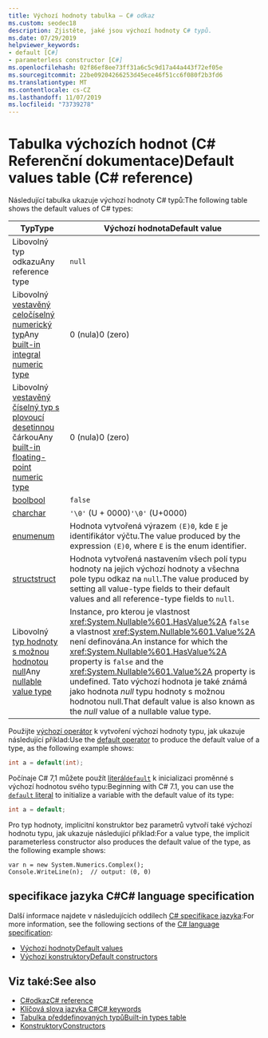 ```yaml
---
title: Výchozí hodnoty tabulka – C# odkaz
ms.custom: seodec18
description: Zjistěte, jaké jsou výchozí hodnoty C# typů.
ms.date: 07/29/2019
helpviewer_keywords:
- default [C#]
- parameterless constructor [C#]
ms.openlocfilehash: 02f86ef8ee73ff31a6c5c9d17a44a443f72ef05e
ms.sourcegitcommit: 22be09204266253d45ece46f51cc6f080f2b3fd6
ms.translationtype: MT
ms.contentlocale: cs-CZ
ms.lasthandoff: 11/07/2019
ms.locfileid: "73739278"
---
```

# <a name="default-values-table-c-reference"></a><span data-ttu-id="53180-103">Tabulka výchozích hodnot (C# Referenční dokumentace)</span><span class="sxs-lookup"><span data-stu-id="53180-103">Default values table (C# reference)</span></span>

<span data-ttu-id="53180-104">Následující tabulka ukazuje výchozí hodnoty C# typů:</span><span class="sxs-lookup"><span data-stu-id="53180-104">The following table shows the default values of C# types:</span></span>

|<span data-ttu-id="53180-105">Typ</span><span class="sxs-lookup"><span data-stu-id="53180-105">Type</span></span>|<span data-ttu-id="53180-106">Výchozí hodnota</span><span class="sxs-lookup"><span data-stu-id="53180-106">Default value</span></span>|
|---------|------------------|
|<span data-ttu-id="53180-107">Libovolný typ odkazu</span><span class="sxs-lookup"><span data-stu-id="53180-107">Any reference type</span></span>|`null`|
|<span data-ttu-id="53180-108">Libovolný [vestavěný celočíselný numerický typ](../builtin-types/integral-numeric-types.md)</span><span class="sxs-lookup"><span data-stu-id="53180-108">Any [built-in integral numeric type](../builtin-types/integral-numeric-types.md)</span></span>|<span data-ttu-id="53180-109">0 (nula)</span><span class="sxs-lookup"><span data-stu-id="53180-109">0 (zero)</span></span>|
|<span data-ttu-id="53180-110">Libovolný [vestavěný číselný typ s plovoucí desetinnou](../builtin-types/floating-point-numeric-types.md) čárkou</span><span class="sxs-lookup"><span data-stu-id="53180-110">Any [built-in floating-point numeric type](../builtin-types/floating-point-numeric-types.md)</span></span>|<span data-ttu-id="53180-111">0 (nula)</span><span class="sxs-lookup"><span data-stu-id="53180-111">0 (zero)</span></span>|
|[<span data-ttu-id="53180-112">bool</span><span class="sxs-lookup"><span data-stu-id="53180-112">bool</span></span>](bool.md)|`false`|
|[<span data-ttu-id="53180-113">char</span><span class="sxs-lookup"><span data-stu-id="53180-113">char</span></span>](char.md)|<span data-ttu-id="53180-114">`'\0'` (U + 0000)</span><span class="sxs-lookup"><span data-stu-id="53180-114">`'\0'` (U+0000)</span></span>|
|[<span data-ttu-id="53180-115">enum</span><span class="sxs-lookup"><span data-stu-id="53180-115">enum</span></span>](enum.md)|<span data-ttu-id="53180-116">Hodnota vytvořená výrazem `(E)0`, kde `E` je identifikátor výčtu.</span><span class="sxs-lookup"><span data-stu-id="53180-116">The value produced by the expression `(E)0`, where `E` is the enum identifier.</span></span>|
|[<span data-ttu-id="53180-117">struct</span><span class="sxs-lookup"><span data-stu-id="53180-117">struct</span></span>](struct.md)|<span data-ttu-id="53180-118">Hodnota vytvořená nastavením všech polí typu hodnoty na jejich výchozí hodnoty a všechna pole typu odkaz na `null`.</span><span class="sxs-lookup"><span data-stu-id="53180-118">The value produced by setting all value-type fields to their default values and all reference-type fields to `null`.</span></span>|
|<span data-ttu-id="53180-119">Libovolný [typ hodnoty s možnou hodnotou null](../builtin-types/nullable-value-types.md)</span><span class="sxs-lookup"><span data-stu-id="53180-119">Any [nullable value type](../builtin-types/nullable-value-types.md)</span></span>|<span data-ttu-id="53180-120">Instance, pro kterou je vlastnost <xref:System.Nullable%601.HasValue%2A> `false` a vlastnost <xref:System.Nullable%601.Value%2A> není definována.</span><span class="sxs-lookup"><span data-stu-id="53180-120">An instance for which the <xref:System.Nullable%601.HasValue%2A> property is `false` and the <xref:System.Nullable%601.Value%2A> property is undefined.</span></span> <span data-ttu-id="53180-121">Tato výchozí hodnota je také známá jako hodnota *null* typu hodnoty s možnou hodnotou null.</span><span class="sxs-lookup"><span data-stu-id="53180-121">That default value is also known as the *null* value of a nullable value type.</span></span>|

<span data-ttu-id="53180-122">Použijte [výchozí operátor](../operators/default.md) k vytvoření výchozí hodnoty typu, jak ukazuje následující příklad:</span><span class="sxs-lookup"><span data-stu-id="53180-122">Use the [default operator](../operators/default.md) to produce the default value of a type, as the following example shows:</span></span>

```csharp
int a = default(int);
```

<span data-ttu-id="53180-123">Počínaje C# 7,1 můžete použít [literál`default`](../operators/default.md#default-literal) k inicializaci proměnné s výchozí hodnotou svého typu:</span><span class="sxs-lookup"><span data-stu-id="53180-123">Beginning with C# 7.1, you can use the [`default` literal](../operators/default.md#default-literal) to initialize a variable with the default value of its type:</span></span>

```csharp
int a = default;
```

<span data-ttu-id="53180-124">Pro typ hodnoty, implicitní konstruktor bez parametrů vytvoří také výchozí hodnotu typu, jak ukazuje následující příklad:</span><span class="sxs-lookup"><span data-stu-id="53180-124">For a value type, the implicit parameterless constructor also produces the default value of the type, as the following example shows:</span></span>

```csharp-interactive
var n = new System.Numerics.Complex();
Console.WriteLine(n);  // output: (0, 0)
```

## <a name="c-language-specification"></a><span data-ttu-id="53180-125">specifikace jazyka C#</span><span class="sxs-lookup"><span data-stu-id="53180-125">C# language specification</span></span>

<span data-ttu-id="53180-126">Další informace najdete v následujících oddílech [ C# specifikace jazyka](~/_csharplang/spec/introduction.md):</span><span class="sxs-lookup"><span data-stu-id="53180-126">For more information, see the following sections of the [C# language specification](~/_csharplang/spec/introduction.md):</span></span>

- [<span data-ttu-id="53180-127">Výchozí hodnoty</span><span class="sxs-lookup"><span data-stu-id="53180-127">Default values</span></span>](~/_csharplang/spec/variables.md#default-values)
- [<span data-ttu-id="53180-128">Výchozí konstruktory</span><span class="sxs-lookup"><span data-stu-id="53180-128">Default constructors</span></span>](~/_csharplang/spec/types.md#default-constructors)

## <a name="see-also"></a><span data-ttu-id="53180-129">Viz také:</span><span class="sxs-lookup"><span data-stu-id="53180-129">See also</span></span>

- [<span data-ttu-id="53180-130">C#odkaz</span><span class="sxs-lookup"><span data-stu-id="53180-130">C# reference</span></span>](../index.md)
- [<span data-ttu-id="53180-131">Klíčová slova jazyka C#</span><span class="sxs-lookup"><span data-stu-id="53180-131">C# keywords</span></span>](index.md)
- [<span data-ttu-id="53180-132">Tabulka předdefinovaných typů</span><span class="sxs-lookup"><span data-stu-id="53180-132">Built-in types table</span></span>](built-in-types-table.md)
- [<span data-ttu-id="53180-133">Konstruktory</span><span class="sxs-lookup"><span data-stu-id="53180-133">Constructors</span></span>](../../programming-guide/classes-and-structs/constructors.md)
